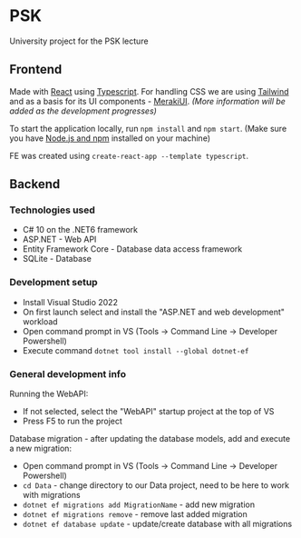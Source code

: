 # PSK
University project for the PSK lecture

## Frontend
Made with [React](https://reactjs.org/ "React's Homepage") using [Typescript](https://www.typescriptlang.org/ "Typescript's Homepage"). For handling CSS we are using [Tailwind](https://tailwindcss.com/ "Tailwinds's Homepage") and as a basis for its UI components - [MerakiUI](https://merakiui.com/ "MerakiUI's Homepage"). _(More information will be added as the development progresses)_

To start the application locally, run `npm install` and `npm start`. (Make sure you have [Node.js and npm](https://docs.npmjs.com/downloading-and-installing-node-js-and-npm) installed on your machine)

FE was created using `create-react-app --template typescript`.

## Backend
### Technologies used
* C# 10 on the .NET6 framework
* ASP.NET - Web API
* Entity Framework Core - Database data access framework
* SQLite - Database

### Development setup
* Install Visual Studio 2022
* On first launch select and install the "ASP.NET and web development" workload
* Open command prompt in VS (Tools -> Command Line -> Developer Powershell)
* Execute command `dotnet tool install --global dotnet-ef`

### General development info
Running the WebAPI:
* If not selected, select the "WebAPI" startup project at the top of VS
* Press F5 to run the project

Database migration - after updating the database models, add and execute a new migration:
* Open command prompt in VS (Tools -> Command Line -> Developer Powershell)
* `cd Data` - change directory to our Data project, need to be here to work with migrations
* `dotnet ef migrations add MigrationName` - add new migration
* `dotnet ef migrations remove` - remove last added migration
* `dotnet ef database update` - update/create database with all migrations
